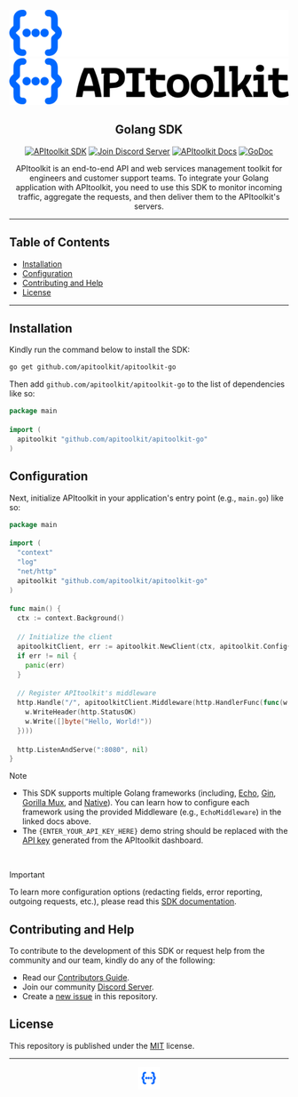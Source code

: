 <div align="center">

![APItoolkit's Logo](https://github.com/apitoolkit/.github/blob/main/images/logo-white.svg?raw=true#gh-dark-mode-only)
![APItoolkit's Logo](https://github.com/apitoolkit/.github/blob/main/images/logo-black.svg?raw=true#gh-light-mode-only)

## Golang SDK

[![APItoolkit SDK](https://img.shields.io/badge/APItoolkit-SDK-0068ff?logo=go)](https://github.com/topics/apitoolkit-sdk) [![Join Discord Server](https://img.shields.io/badge/Chat-Discord-7289da)](https://discord.gg/dEB6EjQnKB) [![APItoolkit Docs](https://img.shields.io/badge/Read-Docs-0068ff)](https://apitoolkit.io/docs/sdks/golang?utm_source=github-sdk) [![GoDoc](https://godoc.org/github.com/apitoolkit/apitoolkit-go?status.svg)](https://godoc.org/github.com/apitoolkit/apitoolkit-go)

APItoolkit is an end-to-end API and web services management toolkit for engineers and customer support teams. To integrate your Golang application with APItoolkit, you need to use this SDK to monitor incoming traffic, aggregate the requests, and then deliver them to the APItoolkit's servers.

</div>

---

## Table of Contents

- [Installation](#installation)
- [Configuration](#configuration)
- [Contributing and Help](#contributing-and-help)
- [License](#license)

---

## Installation

Kindly run the command below to install the SDK:

```sh
go get github.com/apitoolkit/apitoolkit-go
```

Then add `github.com/apitoolkit/apitoolkit-go` to the list of dependencies like so:

```go
package main

import (
  apitoolkit "github.com/apitoolkit/apitoolkit-go"
)
```

## Configuration

Next, initialize APItoolkit in your application's entry point (e.g., `main.go`) like so:

```go
package main

import (
  "context"
  "log"
  "net/http"
  apitoolkit "github.com/apitoolkit/apitoolkit-go"
)

func main() {
  ctx := context.Background()

  // Initialize the client
  apitoolkitClient, err := apitoolkit.NewClient(ctx, apitoolkit.Config{APIKey: "{ENTER_YOUR_API_KEY_HERE}"})
  if err != nil {
    panic(err)
  }

  // Register APItoolkit's middleware
  http.Handle("/", apitoolkitClient.Middleware(http.HandlerFunc(func(w http.ResponseWriter, r *http.Request) {
    w.WriteHeader(http.StatusOK)
    w.Write([]byte("Hello, World!"))
  })))

  http.ListenAndServe(":8080", nil)
}
```

> [!NOTE]
> 
> - This SDK supports multiple Golang frameworks (including, [Echo](https://apitoolkit.io/docs/sdks/golang/echo?utm_source=github-sdk), [Gin](https://apitoolkit.io/docs/sdks/golang/gin?utm_source=github-sdk), [Gorilla Mux](https://apitoolkit.io/docs/sdks/golang/gorillamux?utm_source=github-sdk), and [Native](https://apitoolkit.io/docs/sdks/golang/native?utm_source=github-sdk)). You can learn how to configure each framework using the provided Middleware (e.g.,  `EchoMiddleware`) in the linked docs above.
> - The `{ENTER_YOUR_API_KEY_HERE}` demo string should be replaced with the [API key](https://apitoolkit.io/docs/dashboard/settings-pages/api-keys?utm_source=github-sdk) generated from the APItoolkit dashboard.

<br />

> [!IMPORTANT]
> 
> To learn more configuration options (redacting fields, error reporting, outgoing requests, etc.), please read this [SDK documentation](https://apitoolkit.io/docs/sdks/golang?utm_source=github-sdk).

## Contributing and Help

To contribute to the development of this SDK or request help from the community and our team, kindly do any of the following:
- Read our [Contributors Guide](https://github.com/apitoolkit/.github/blob/main/CONTRIBUTING.md).
- Join our community [Discord Server](https://discord.gg/dEB6EjQnKB).
- Create a [new issue](https://github.com/apitoolkit/apitoolkit-dotnet/issues/new/choose) in this repository.

## License

This repository is published under the [MIT](LICENSE) license.

---

<div align="center">
    
<a href="https://apitoolkit.io?utm_source=apitoolkit_github_dotnetsdk" target="_blank" rel="noopener noreferrer"><img src="https://github.com/apitoolkit/.github/blob/main/images/icon.png?raw=true" width="40" /></a>

</div>
